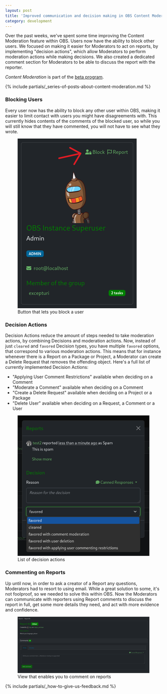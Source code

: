 ```yaml
---
layout: post
title: 'Improved communication and decision making in OBS Content Moderation'
category: development
---
```


Over the past weeks, we've spent some time improving the Content Moderation feature within OBS. Users now have the ability to block other users. We focused on making it easier for Moderators to act on reports, by implementing "decision actions", which allow Moderators to perform moderation actions while making decisions. We also created a dedicated comment section for Moderators to be able to discuss the report with the reporter.

*Content Moderation* is part of the [beta program](/2018/10/04/the-beta-program/).

{% include partials/_series-of-posts-about-content-moderation.md %}

### Blocking Users

Every user now has the ability to block any other user within OBS, making it easier to limit contact with users you might have disagreements with. This currently hides contents of the comments of the blocked user, so while you will still know that they have commented, you will not have to see what they wrote.

<figure>
  <img src="/images/posts/sprint_164/user-blocking.png" alt="Button that lets you block a user" />
  <figcaption>Button that lets you block a user</figcaption>
</figure>

### Decision Actions

Decision Actions reduce the amount of steps needed to take moderation actions, by combining Decisions and moderation actions. Now, instead of just `cleared` and `favored` Decision types, you have multiple `favored` options, that correspond to various moderation actions. This means that for instance whenever there is a Report on a Package or Project, a Moderator can create a Delete Request that removes the offending object. Here's a full list of currently implemented Decision Actions:

* "Applying User Comment Restrictions" available when deciding on a Comment
* "Moderate a Comment" available when deciding on a Comment
* "Create a Delete Request" available when deciding on a Project or a Package
* "Delete User" available when deciding on a Request, a Comment or a User

<figure>
  <img src="/images/posts/sprint_164/decision-actions.png" alt="List of decision actions" />
  <figcaption>List of decision actions</figcaption>
</figure>

### Commenting on Reports

Up until now, in order to ask a creator of a Report any questions, Moderators had to resort to using email. While a great solution to some, it's not foolproof, so we needed to solve this within OBS. Now the Moderators can communicate with reporters using Report comments to discuss the report in full, get some more details they need, and act with more evidence and confidence.

<figure>
  <img src="/images/posts/sprint_164/report-comments.png" alt="View that enables you to comment on reports" />
  <figcaption>View that enables you to comment on reports</figcaption>
</figure>


{% include partials/_how-to-give-us-feedback.md %}
